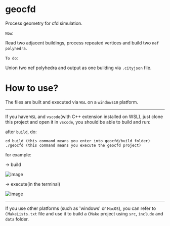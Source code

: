 # geocfd

Process geometry for cfd simulation.

`Now`:

Read two adjacent buildings, process repeated vertices and build two `nef polyhedra`.

`To do`:

Union two nef polyhedra and output as one building via `.cityjson` file.

# How to use?

The files are built and executed via `WSL` on a `windows10` platform.

-------------------------------------------------------------------------------------------------------------------------------------------------------------

If you have `WSL` and `vscode`(with C++ extension installed on WSL), just clone this project and open it in `vscode`, you should be able to build and run:

after `build`, do:

```console
cd build (this command means you enter into geocfd/build folder)
./geocfd (this command means you execute the geocfd project)
```
for example:

-> build

![image](https://user-images.githubusercontent.com/72781910/191267077-34bac47c-954f-4e0e-9397-194cae06594c.png)

-> execute(in the terminal)

![image](https://user-images.githubusercontent.com/72781910/191267218-2a77ef4e-a575-4288-9ce4-69a2f412709d.png)

-------------------------------------------------------------------------------------------------------------------------------------------------------------
If you use other platforms (such as 'windows' or `MacOS`), you can refer to `CMakeLists.txt` file and use it to build a `CMake` project using `src`, `include` and `data` folder.
